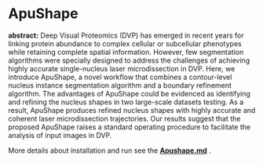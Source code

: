 # ApuShape #

**abstract:**
Deep Visual Proteomics (DVP) has emerged in recent years for linking protein abundance to complex cellular or subcellular phenotypes while retaining complete spatial information. However, few segmentation algorithms were specially designed to address the challenges of achieving highly accurate single-nucleus laser microdissection in DVP. Here, we introduce ApuShape, a novel workflow that combines a contour-level nucleus instance segmentation algorithm and a boundary refinement algorithm. The advantages of ApuShape could be evidenced as identifying and refining the nucleus shapes in two large-scale datasets testing. As a result, ApuShape produces refined nucleus shapes with highly accurate and coherent laser microdissection trajectories. Our results suggest that the proposed ApuShape raises a standard operating procedure to facilitate the analysis of input images in DVP.

More details about installation and run see the **[Apushape.md](Apushape.md)** .
